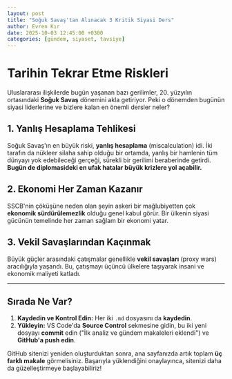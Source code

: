 ```yaml
---
layout: post
title: "Soğuk Savaş'tan Alınacak 3 Kritik Siyasi Ders"
author: Evren Kır 
date: 2025-10-03 12:45:00 +0300
categories: [gündem, siyaset, tavsiye]
---
```


# Tarihin Tekrar Etme Riskleri

Uluslararası ilişkilerde bugün yaşanan bazı gerilimler, 20. yüzyılın ortasındaki **Soğuk Savaş** dönemini akla getiriyor. Peki o dönemden bugünün siyasi liderlerine ve bizlere kalan en önemli dersler neler?

## 1. Yanlış Hesaplama Tehlikesi

Soğuk Savaş'ın en büyük riski, **yanlış hesaplama** (miscalculation) idi. İki tarafın da nükleer silaha sahip olduğu bir ortamda, yanlış bir hamlenin tüm dünyayı yok edebileceği gerçeği, sürekli bir gerilimi beraberinde getirdi. **Bugün de diplomasideki en ufak hatalar büyük krizlere yol açabilir.**

## 2. Ekonomi Her Zaman Kazanır

SSCB'nin çöküşüne neden olan şeyin askeri bir mağlubiyetten çok **ekonomik sürdürülemezlik** olduğu genel kabul görür. Bir ülkenin siyasi gücünün temelinde her zaman sağlam bir ekonomi yatar.

## 3. Vekil Savaşlarından Kaçınmak

Büyük güçler arasındaki çatışmalar genellikle **vekil savaşları** (proxy wars) aracılığıyla yaşandı. Bu, çatışmayı üçüncü ülkelere taşıyarak insani ve ekonomik maliyeti katladı.

---

## Sırada Ne Var?

1.  **Kaydedin ve Kontrol Edin:** Her iki `.md` dosyasını da **kaydedin**.
2.  **Yükleyin:** VS Code'da **Source Control** sekmesine gidin, bu iki yeni dosyayı **commit** edin ("İlk analiz ve gündem makaleleri eklendi") ve **GitHub'a push edin**.

GitHub sitenizi yeniden oluşturduktan sonra, ana sayfanızda artık toplam **üç farklı makale** görmelisiniz. Başarıyla yüklendiğini onaylayınca, sitenizi daha da güzelleştirmeye başlayabiliriz!